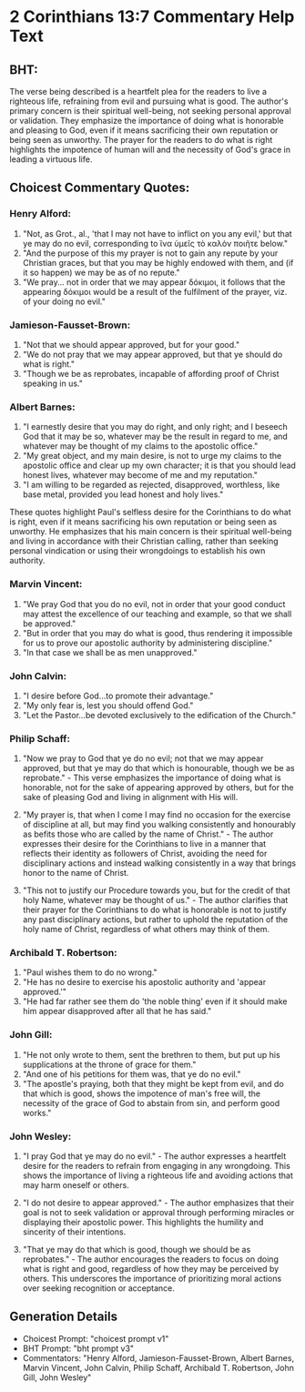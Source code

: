 # 2 Corinthians 13:7 Commentary Help Text

## BHT:
The verse being described is a heartfelt plea for the readers to live a righteous life, refraining from evil and pursuing what is good. The author's primary concern is their spiritual well-being, not seeking personal approval or validation. They emphasize the importance of doing what is honorable and pleasing to God, even if it means sacrificing their own reputation or being seen as unworthy. The prayer for the readers to do what is right highlights the impotence of human will and the necessity of God's grace in leading a virtuous life.

## Choicest Commentary Quotes:
### Henry Alford:
1. "Not, as Grot., al., 'that I may not have to inflict on you any evil,' but that ye may do no evil, corresponding to ἵνα ὑμεῖς τὸ καλὸν ποιῆτε below."
2. "And the purpose of this my prayer is not to gain any repute by your Christian graces, but that you may be highly endowed with them, and (if it so happen) we may be as of no repute."
3. "We pray... not in order that we may appear δόκιμοι, it follows that the appearing δόκιμοι would be a result of the fulfilment of the prayer, viz. of your doing no evil."

### Jamieson-Fausset-Brown:
1. "Not that we should appear approved, but for your good."
2. "We do not pray that we may appear approved, but that ye should do what is right."
3. "Though we be as reprobates, incapable of affording proof of Christ speaking in us."

### Albert Barnes:
1. "I earnestly desire that you may do right, and only right; and I beseech God that it may be so, whatever may be the result in regard to me, and whatever may be thought of my claims to the apostolic office."
2. "My great object, and my main desire, is not to urge my claims to the apostolic office and clear up my own character; it is that you should lead honest lives, whatever may become of me and my reputation."
3. "I am willing to be regarded as rejected, disapproved, worthless, like base metal, provided you lead honest and holy lives."

These quotes highlight Paul's selfless desire for the Corinthians to do what is right, even if it means sacrificing his own reputation or being seen as unworthy. He emphasizes that his main concern is their spiritual well-being and living in accordance with their Christian calling, rather than seeking personal vindication or using their wrongdoings to establish his own authority.

### Marvin Vincent:
1. "We pray God that you do no evil, not in order that your good conduct may attest the excellence of our teaching and example, so that we shall be approved." 
2. "But in order that you may do what is good, thus rendering it impossible for us to prove our apostolic authority by administering discipline." 
3. "In that case we shall be as men unapproved."

### John Calvin:
1. "I desire before God...to promote their advantage."
2. "My only fear is, lest you should offend God."
3. "Let the Pastor...be devoted exclusively to the edification of the Church."

### Philip Schaff:
1. "Now we pray to God that ye do no evil; not that we may appear approved, but that ye may do that which is honourable, though we be as reprobate." - This verse emphasizes the importance of doing what is honorable, not for the sake of appearing approved by others, but for the sake of pleasing God and living in alignment with His will.

2. "My prayer is, that when I come I may find no occasion for the exercise of discipline at all, but may find you walking consistently and honourably as befits those who are called by the name of Christ." - The author expresses their desire for the Corinthians to live in a manner that reflects their identity as followers of Christ, avoiding the need for disciplinary actions and instead walking consistently in a way that brings honor to the name of Christ.

3. "This not to justify our Procedure towards you, but for the credit of that holy Name, whatever may be thought of us." - The author clarifies that their prayer for the Corinthians to do what is honorable is not to justify any past disciplinary actions, but rather to uphold the reputation of the holy name of Christ, regardless of what others may think of them.

### Archibald T. Robertson:
1. "Paul wishes them to do no wrong." 
2. "He has no desire to exercise his apostolic authority and 'appear approved.'"
3. "He had far rather see them do 'the noble thing' even if it should make him appear disapproved after all that he has said."

### John Gill:
1. "He not only wrote to them, sent the brethren to them, but put up his supplications at the throne of grace for them."
2. "And one of his petitions for them was, that ye do no evil."
3. "The apostle's praying, both that they might be kept from evil, and do that which is good, shows the impotence of man's free will, the necessity of the grace of God to abstain from sin, and perform good works."

### John Wesley:
1. "I pray God that ye may do no evil." - The author expresses a heartfelt desire for the readers to refrain from engaging in any wrongdoing. This shows the importance of living a righteous life and avoiding actions that may harm oneself or others.

2. "I do not desire to appear approved." - The author emphasizes that their goal is not to seek validation or approval through performing miracles or displaying their apostolic power. This highlights the humility and sincerity of their intentions.

3. "That ye may do that which is good, though we should be as reprobates." - The author encourages the readers to focus on doing what is right and good, regardless of how they may be perceived by others. This underscores the importance of prioritizing moral actions over seeking recognition or acceptance.


## Generation Details
- Choicest Prompt: "choicest prompt v1"
- BHT Prompt: "bht prompt v3"
- Commentators: "Henry Alford, Jamieson-Fausset-Brown, Albert Barnes, Marvin Vincent, John Calvin, Philip Schaff, Archibald T. Robertson, John Gill, John Wesley"
